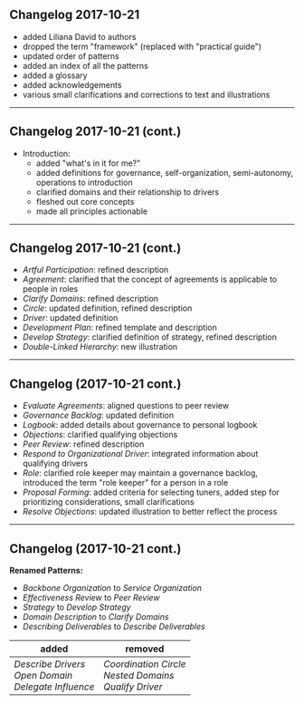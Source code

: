 

## Changelog 2017-10-21

- added Liliana David to authors
- dropped the term "framework" (replaced with "practical guide")
- updated order of patterns
- added an index of all the patterns 
- added a glossary 
- added acknowledgements
- various small clarifications and corrections to text and illustrations

---

## Changelog 2017-10-21 (cont.)

- Introduction:
    - added "what's in it for me?"
    - added definitions for governance, self-organization, semi-autonomy, operations to introduction
    - clarified domains and their relationship to drivers
    - fleshed out core concepts
    - made all principles actionable

---

## Changelog 2017-10-21 (cont.)

- _Artful Participation_: refined description
- _Agreement_: clarified that the concept of agreements is applicable to people in roles
- _Clarify Domains_: refined description
- _Circle_: updated definition, refined description
- _Driver_: updated definition
- _Development Plan_: refined template and description
- _Develop Strategy_: clarified definition of strategy, refined description
- _Double-Linked Hierarchy_: new illustration

---

## Changelog (2017-10-21 cont.)

- _Evaluate Agreements_: aligned questions to peer review
- _Governance Backlog_: updated definition
- _Logbook_: added details about governance to personal logbook
- _Objections_: clarified qualifying objections
- _Peer Review_: refined description
- _Respond to Organizational Driver_: integrated information about qualifying drivers
- _Role_: clarified role keeper may maintain a governance backlog, introduced the term "role keeper" for a person in a role
- _Proposal Forming_: added criteria for selecting tuners, added step for prioritizing considerations, small clarifications
- _Resolve Objections_: updated illustration to better reflect the process

---

## Changelog (2017-10-21 cont.)

**Renamed Patterns:** 

- _Backbone Organization_ to _Service Organization_
- _Effectiveness Review_ to _Peer Review_
- _Strategy_ to _Develop Strategy_
- _Domain Description_ to _Clarify Domains_
- _Describing Deliverables_ to _Describe Deliverables_

added | removed
--- | --- 
_Describe Drivers_<br/>_Open Domain_<br/>_Delegate Influence_<br/> |_Coordination Circle_<br/>_Nested Domains_<br/>_Qualify Driver_<br/>
